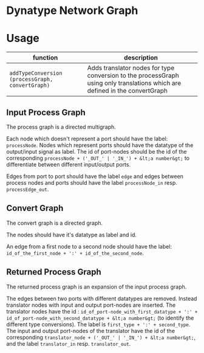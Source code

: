 # Dynatype Network Graph

# Usage

| function | description |
|----------|-------------|
| `addTypeConversion (processGraph, convertGraph)` | Adds translator nodes for type conversion to the processGraph using only translations which are defined in the convertGraph |

## Input Process Graph

The process graph is a directed multigraph.

Each node which doesn't represent a port should have the label: `processNode`.
Nodes which represent ports should have the datatype of the output/input signal as label. The id of port-nodes should be the id of the corresponding `processNode + ('_OUT_' | '_IN_') + &lt;a number&gt;` to differentiate between different input/output ports.

Edges from port to port should have the label `edge` and edges between process nodes and ports should have the label `processNode_in` resp. `processEdge_out`.

## Convert Graph

The convert graph is a directed graph.

The nodes should have it's datatype as label and id.

An edge from a first node to a second node should have the label: `id_of_the_first_node + ':' + id_of_the_second_node`.

## Returned Process Graph

 The returned process graph is an expansion of the input process graph.

 The edges between two ports with different datatypes are removed. Instead translator nodes with input and output port-nodes are inserted.
 The translator nodes have the id : `id_of_port-node_with_first_datatype + ':' + id_of_port-node_with_second_datatype + &lt;a number&gt;` (to identify the different type conversions). The label is `first_type + ':' + second_type`.
 The input and output port-nodes of the translator have the id of the corresponding `translator_node + ('_OUT_' | '_IN_') + &lt;a number&gt;`,
 and the label `translator_in` resp. `translator_out`.
